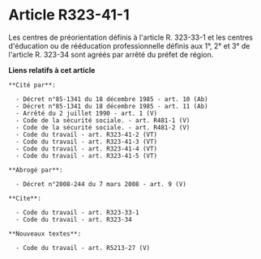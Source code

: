 # Article R323-41-1

Les centres de préorientation définis à l'article R. 323-33-1 et les centres d'éducation ou de rééducation professionnelle
définis aux 1°, 2° et 3° de l'article R. 323-34 sont agréés par arrêté du préfet de région.

**Liens relatifs à cet article**

	**Cité par**:

	  - Décret n°85-1341 du 18 décembre 1985 - art. 10 (Ab)
	  - Décret n°85-1341 du 18 décembre 1985 - art. 11 (Ab)
	  - Arrêté du 2 juillet 1990 - art. 1 (V)
	  - Code de la sécurité sociale. - art. R481-1 (V)
	  - Code de la sécurité sociale. - art. R481-2 (V)
	  - Code du travail - art. R323-41-2 (VT)
	  - Code du travail - art. R323-41-3 (VT)
	  - Code du travail - art. R323-41-4 (VT)
	  - Code du travail - art. R323-41-5 (VT)

	**Abrogé par**:

	  - Décret n°2008-244 du 7 mars 2008 - art. 9 (V)

	**Cite**:

	  - Code du travail - art. R323-33-1
	  - Code du travail - art. R323-34

	**Nouveaux textes**:

	  - Code du travail - art. R5213-27 (V)
